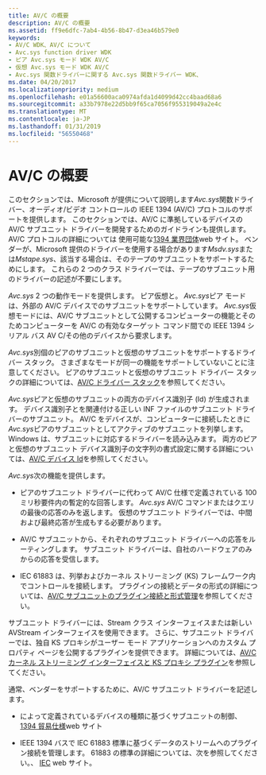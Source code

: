 ```yaml
---
title: AV/C の概要
description: AV/C の概要
ms.assetid: ff9e6dfc-7ab4-4b56-8b47-d3ea46b579e0
keywords:
- AV/C WDK、AV/C について
- Avc.sys function driver WDK
- ピア Avc.sys モード WDK AV/C
- 仮想 Avc.sys モード WDK AV/C
- Avc.sys 関数ドライバーに関する Avc.sys 関数ドライバー WDK、
ms.date: 04/20/2017
ms.localizationpriority: medium
ms.openlocfilehash: e01a56600aca0974afda1d4099d42cc4baad68a6
ms.sourcegitcommit: a33b7978e22d5bb9f65ca7056f955319049a2e4c
ms.translationtype: MT
ms.contentlocale: ja-JP
ms.lasthandoff: 01/31/2019
ms.locfileid: "56550468"
---
```

# <a name="avc-overview"></a>AV/C の概要





このセクションでは、Microsoft が提供について説明します*Avc.sys*関数ドライバー、オーディオ/ビデオ コントロールの IEEE 1394 (AV/C) プロトコルのサポートを提供します。 このセクションでは、AV/C に準拠しているデバイスの AV/C サブユニット ドライバーを開発するためのガイドラインも提供します。 AV/C プロトコルの詳細については 使用可能な[1394 業界団体](https://go.microsoft.com/fwlink/p/?linkid=518448)web サイト。 ベンダーが、Microsoft 提供のドライバーを使用する場合があります*Msdv.sys*または*Mstape.sys*、該当する場合は、そのテープのサブユニットをサポートするためにします。 これらの 2 つのクラス ドライバーでは、テープのサブユニット用のドライバーの記述が不要にします。

*Avc.sys* 2 つの動作モードを提供します。 ピア仮想と。 *Avc.sys*ピア モードは、外部の AV/C デバイスでのサブユニットをサポートしています。 *Avc.sys*仮想モードには、AV/C サブユニットとして公開するコンピューターの機能とそのためコンピューターを AV/C の有効なターゲット コマンド間での IEEE 1394 シリアル バス AV C/その他のデバイスから要求します。

*Avc.sys*別個のピアのサブユニットと仮想のサブユニットをサポートするドライバー スタック。 さまざまなモードが同一の機能をサポートしていないことに注意してください。 ピアのサブユニットと仮想のサブユニット ドライバー スタックの詳細については、[AV/C ドライバー スタック](av-c-driver-stacks.md)を参照してください。

*Avc.sys*ピアと仮想のサブユニットの両方のデバイス識別子 (Id) が生成されます。 デバイス識別子とを関連付ける正しい INF ファイルのサブユニット ドライバーのサブユニット。 AV/C をデバイスが、コンピューターに接続したときに*Avc.sys*ピアのサブユニットとしてアクティブのサブユニットを列挙します。 Windows は、サブユニットに対応するドライバーを読み込みます。 両方のピアと仮想のサブユニット デバイス識別子の文字列の書式設定に関する詳細については、[AV/C デバイス Id](av-c-device-identifiers.md)を参照してください。

*Avc.sys*次の機能を提供します。

-   ピアのサブユニット ドライバーに代わって AV/C 仕様で定義されている 100 ミリ秒要件内の暫定的な回答します。 *Avc.sys* AV/C コマンドまたはクエリの最後の応答のみを返します。 仮想のサブユニット ドライバーでは、中間および最終応答が生成もする必要があります。

-   AV/C サブユニットから、それぞれのサブユニット ドライバーへの応答をルーティングします。 サブユニット ドライバーは、自社のハードウェアのみからの応答を受信します。

-   IEC 61883 は、列挙およびカーネル ストリーミング (KS) フレームワーク内でコントロールを接続します。 プラグインの接続とデータの形式の詳細については、[AV/C サブユニットのプラグイン接続と形式管理](av-c-subunit-plug-connection-and-format-management.md)を参照してください。

サブユニット ドライバーには、Stream クラス インターフェイスまたは新しい AVStream インターフェイスを使用できます。 さらに、サブユニット ドライバーでは、独自 KS プロキシがユーザー モード アプリケーションへのカスタム プロパティ ページを公開するプラグインを提供できます。 詳細については、[AV/C カーネル ストリーミング インターフェイスと KS プロキシ プラグイン](av-c-kernel-streaming-interface-and-kernel-streaming-proxy-plug-ins.md)を参照してください。

通常、ベンダーをサポートするために、AV/C サブユニット ドライバーを記述します。

-   によって定義されているデバイスの種類に基づくサブユニットの制御、 [1394 貿易仕様](https://go.microsoft.com/fwlink/p/?LinkId=518448)web サイト

-   IEEE 1394 バスで IEC 61883 標準に基づくデータのストリームへのプラグイン接続を管理します。 61883 の標準の詳細については、次を参照してください。、 [IEC](https://go.microsoft.com/fwlink/p/?linkid=8732) web サイト。

 

 




